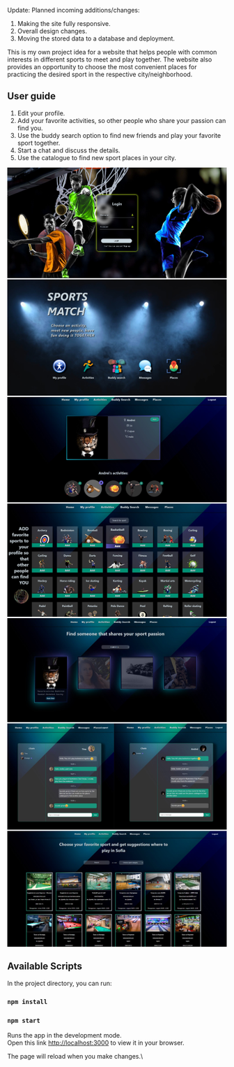 Update: 
Planned incoming additions/changes:
1. Making the site fully responsive.
2. Overall design changes. 
3. Moving the stored data to a database and deployment.

This is my own project idea for a website that helps people with common interests in different sports to meet and play together. The website also provides an opportunity to choose the most convenient places for practicing the desired sport in the respective city/neighborhood.

## User guide
1. Edit your profile.
2. Add your favorite activities, so other people who share your passion can find you.
3. Use the buddy search option to find new friends and play your favorite sport together.
4. Start a chat and discuss the details.
5. Use the catalogue to find new sport places in your city.

![loginPhoto](./src/images/loginPage.jpg)
![homePhoto](./src/images/homeScreen.jpg)
![profilePhoto](./src/images/profilePage.jpg)
![activitiesPhoto](./src/images/activitiesPage.jpg)
![buddySearchPhoto](./src/images/buddySearch.jpg)
![chatPhoto](./src/images/chatPage.jpg)
![placesPhoto](./src/images/placesPages.jpg)

## Available Scripts

In the project directory, you can run:

### `npm install`
### `npm start`

Runs the app in the development mode.\
Open this link [http://localhost:3000](http://localhost:3000) to view it in your browser.

The page will reload when you make changes.\
